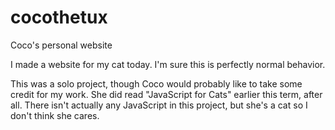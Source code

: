 # cocothetux
Coco's personal website

I made a website for my cat today. I'm sure this is perfectly normal behavior.

This was a solo project, though Coco would probably like to take some credit for my work. She did read "JavaScript for Cats" earlier this term, after all. There isn't actually any JavaScript in this project, but she's a cat so I don't think she cares.